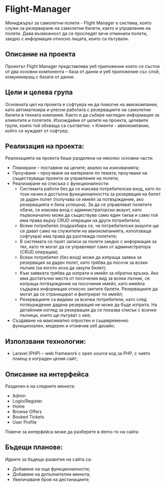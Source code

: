 # Flight-Manager
Мениджърът за самолетни полети - Flight Manager е система, която служи за резервиране на самолетни билети, както и управление на полети. Дава възможност да се проследят вече отминали полети, заедно с информация относно лицата, които са пътували. 

## Описание на проекта 
Проектът Flight Manager представлява уеб приложение което се състои от два основни компонента – база от данни и уеб приложение със слой, комуникиращ с базата от данни.  
## Цели и целева група 
Основната цел на проекта е софтуера ни да помогне на авиокомпании, като автоматизира и улесни работата с резервациите на самолетни билети в тяхната компания. Както и да събере нагледно информация за клиентите и полетите.
Изхождайки от целите на проекта, целевите групи, които той обхваща са съответно: 
•	Клиенти - авиокомпании, който се нуждаят от софтуер;

## Реализация на проекта: 
Реализацията на проекта беше разделена на няколко основни части: 
* Планиране – поставяне на целите; анализ на изискванията;  
* Проучване – проучване на материали по темата; проучване на съществуващи проекти за управление на полети; 
* Реализиране на списъка с функционалности:
  * Системата работи без да се изисква потребителски вход, като по този начин е достъпна функционалността за резервация на билет за даден полет (получава се имейл за       потвърждение, ако резервацията е била успешна). За да се управляват полетите обаче, се изисква вход с администраторски акаунт, като първоначално може да 	           съществува само един такъв и само той има права върху CRUD операции на други потребители;
  * Всеки потребител (подразбира се, че потребителски акаунти ще се дават само на служители на авиокомпанията, използваща софтуера) има права да разглежда полетите;
  * В системата се пазят записи за полети заедно с информация за тях, като те могат да се управляват само от администратора (CRUD операции);
  * Всеки потребител (без вход) може да изпраща заявка за резервация за даден полет, като трябва да посочи за всеки пътник (за когото иска да закупи билет);
  * Kъм заявката трябва да изпрати и имейл за обратна връзка. Ако има достатъчно места от посочения вид за всеки пътник, се изпраща потвърждение на посочения имейл,       като имейла съдържа информация относно заетите билети. Резервациите да могат да се страницират и филтрират по имейл;
  * Резервациите са видими за всички потребители, като след потвърждение дадена резервация не може да бъде изтрита. На детайлния изглед за резервация да се показва         списък с всички пътници, които ще пътуват с нея;
* Създаване на максимално опростен и същевременно функционален, модерен и отзивчив уеб дизайн; 

## Използвани технологии: 
* Laravel (PHP) – web framework с open source код за PHP, с чиято помощ е изграден целия сайт;

## Описание на интерфейса 
  
Разделен е на следните менюта:
* Admin
* Login/Register 
* Home
* Browse Offers
* Booked Tickets
* User Profile

Повече за интерфейса може да разберете в demo-то на сайта  
 
## Бъдещи планове: 
Идеите за бъдещо развитие на сайта са: 
* Добавяне на още функционалности;
* Добавяне на допълнителни менюта;
* Увеличаване броя на дестинациите;
